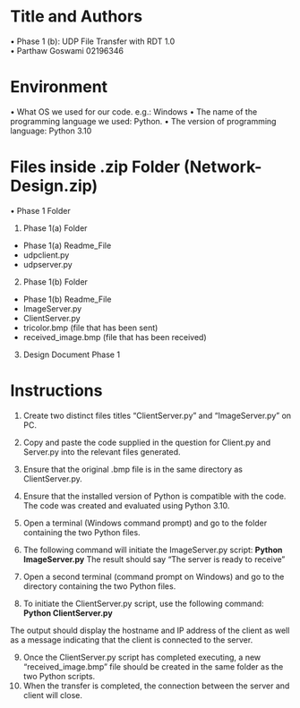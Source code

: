 # Title and Authors
•	Phase 1 (b): UDP File Transfer with RDT 1.0  
•	Parthaw Goswami 02196346
# Environment
•	What OS we used for our code. e.g.: Windows
•	The name of the programming language we used: Python.
•	The version of programming language:  Python 3.10
# Files inside .zip Folder (Network-Design.zip)
•	Phase 1 Folder
1.	Phase 1(a) Folder
-	Phase 1(a) Readme_File
-	udpclient.py
-	udpserver.py 
2.	Phase 1(b) Folder
-	Phase 1(b) Readme_File
-	ImageServer.py 
-	ClientServer.py
-	tricolor.bmp (file that has been sent)
-	received_image.bmp (file that has been received)
3.	Design Document Phase 1
# Instructions
1.	Create two distinct files titles “ClientServer.py” and “ImageServer.py” on PC.  
2.	Copy and paste the code supplied in the question for Client.py and Server.py into the relevant files generated.  
3.	Ensure that the original .bmp file is in the same directory as ClientServer.py.  
4.	Ensure that the installed version of Python is compatible with the code. The code was created and evaluated using Python 3.10.  
5.	Open a terminal (Windows command prompt) and go to the folder containing the two Python files.  
6.	The following command will initiate the ImageServer.py script: **Python ImageServer.py**
   The result should say “The server is ready to receive”  

8.	Open a second terminal (command prompt on Windows) and go to the directory containing the two Python files.  
9.	To initiate the ClientServer.py script, use the following command: **Python ClientServer.py**

The output should display the hostname and IP address of the client as well as a message indicating that the client is connected to the server.  

9.	Once the ClientServer.py script has completed executing, a new “received_image.bmp” file should be created in the same folder as the two Python scripts.  
10.	When the transfer is completed, the connection between the server and client will close.  
